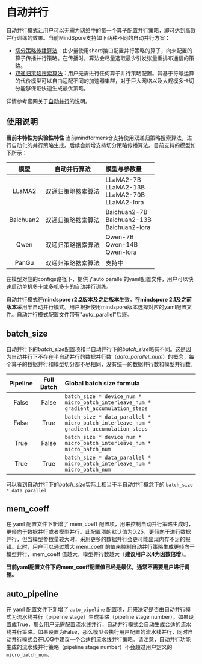 # 自动并行

自动并行模式让用户可以无需为网络中的每一个算子配置并行策略，即可达到高效并行训练的效果。当前MindSpore支持如下两种不同的自动并行方案：

- [切分策略传播算法](https://www.mindspore.cn/tutorials/experts/zh-CN/master/parallel/sharding_propagation.html)：由少量使用shard接口配置并行策略的算子，向未配置的算子传播并行策略。在传播时，算法会尽量选取最少引发张量重排布通信的策略。
- [双递归策略搜索算法](https://www.mindspore.cn/tutorials/experts/zh-CN/master/parallel/sapp.html)：用户无需进行任何算子并行策略配置。其基于符号运算的代价模型可以自由适配不同的加速器集群，对于巨大网络以及大规模多卡切分能够保证快速生成最优策略。

详情参考官网关于[自动并行](https://www.mindspore.cn/tutorials/experts/zh-CN/master/parallel/auto_parallel.html)的说明。

## 使用说明

**当前本特性为实验性特性**
当前mindformers仓支持使用双递归策略搜索算法，进行自动化的并行策略生成。后续会新增支持切分策略传播算法。目前支持的模型如下所示：

|  模型  |    自动并行算法    | 模型与参数量                          |
| :----: | :----------------: | :------------------------------------ |
| LLaMA2 | 双递归策略搜索算法 | LLaMA2-7B<br>LLaMA2-13B<br>LLaMA2-70B<br>LLaMA2-lora |
| Baichuan2 | 双递归策略搜索算法 | Baichuan2-7B<br>Baichuan2-13B<br>Baichuan2-lora |
| Qwen      | 双递归策略搜索算法 | Qwen-7B<br>Qwen-14B<br>Qwen-lora |
| PanGu  | 双递归策略搜索算法 | 支持中                                |

在模型对应的configs路径下，提供了auto parallel的yaml配置文件，用户可以快速启动单机多卡或多机多卡的自动并行训练。

自动并行模式在**mindspore r2.2版本及之后版本**生效，在**mindspore 2.1及之前版本**采用半自动并行模式。用户根据使用mindspore版本选择对应的yaml配置文件。自动并行模式配置文件带有"auto_parallel"后缀。

## batch_size

自动并行下的*batch_size*配置项和半自动并行下的*batch_size*略有不同。这是因为自动并行下不存在半自动并行的数据并行数（*data_parallel_num*）的概念，每个算子的数据并行和模型切分都不尽相同，没有统一的数据并行数和模型并行数。

| Pipeline | Full Batch | Global batch size formula |
| :------: | :--------: | :------------------------ |
| False    | False      | `batch_size * device_num * micro_batch_interleave_num * gradient_accumulation_steps` |
| False    | True       | `batch_size * data_parallel * micro_batch_interleave_num * gradient_accumulation_steps` |
| True     | False      | `batch_size * device_num * micro_batch_interleave_num * micro_batch_num` |
| True     | True       | `batch_size * data_parallel * micro_batch_interleave_num * micro_batch_num` |

可以看到自动并行下的*batch_size*实际上相当于半自动并行概念下的 `batch_size * data_parallel`

## mem_coeff

在 yaml 配置文件下新增了 mem_coeff 配置项，用来控制自动并行策略生成时，更倾向于数据并行或者模型并行。此配置项的默认值为0.25，更倾向于进行数据并行，但当模型参数量较大时，采用更多的数据并行会更可能出现内存不足的报错。此时，用户可以通过增大 mem_coeff 的值来控制自动并行策略生成更倾向于模型并行，mem_coeff 值越大，模型并行数越大（**建议用户以4为因数倍增**）。

**当前yaml配置文件下的mem_coeff配置值已经是最优，通常不需要用户进行调整。**

## auto_pipeline

在 yaml 配置文件下新增了 `auto_pipeline` 配置项，用来决定是否由自动并行模式为流水线并行（pipeline stage）生成策略（pipeline stage number）。如果设置成True，那么用户无需配置流水线并行，自动并行模式会自动生成合适的流水线并行策略。如果设置为False，那么模型会执行用户配置的流水线并行，同时自动并行模式会在LOG中建议一个合适的流水线并行策略。请注意，自动并行功能生成的流水线并行策略（pipeline stage number）不会超过用户定义的`micro_batch_num`。
